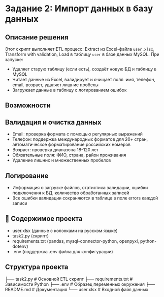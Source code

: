 # Задание 2: Импорт данных в базу данных

## Описание решения
Этот скрипт выполняет ETL процесс: Extract из Excel-файла `user.xlsx`, Transform with validation, Load в таблицу `user` в базе данных MySQL. При запуске:
- Удаляет старую таблицу (если есть), создаёт новую БД и таблицу в MySQL
- Читает данные из Excel, валидирует и очищает поля: имя, телефон, email, возраст, удаляет лишние пробелы 
- Загружает данные в таблицу с логированием ошибок

## Возможности
## Валидация и очистка данных
- Email: проверка формата с помощью регулярных выражений
- Телефон: поддержка международных форматов для 20+ стран, автоматическое форматирование российских номеров
- Возраст: проверка диапазона 18-120 лет
- Обязательные поля: ФИО, страна, район проживания
- Удаление лишних и множественных пробелов
## Логирование
- Информация о загрузке файлов, статистика валидации, ошибки подключения к БД, количество обработанных записей
- Все ошибки валидации сохраняются в таблице в поле errors каждой записи

## 📁 Содержимое проекта
- user.xlsx (данные с колонками на русском языке)
- task2.py (скрипт)
- requirements.txt (pandas, mysql-connector-python, openpyxl, python-dotenv)
- .env (поддержка .env файла для конфигурации)

## Структура проекта
├── task2.py            # Основной ETL скрипт
├── requirements.txt    # Зависимости Python
├── .env                # Образец переменных окружения
├── README.md           # Документация
└── user.xlsx           # Входной файл данных
